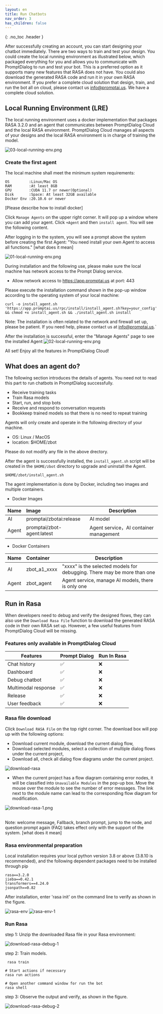 ```yaml
---
layout: en
title: Run Chatbots
nav_order: 3
has_children: false
---
```

{: .no_toc .header }

After successfully creating an account, you can start designing your chatbot immediately. There are two ways to train and test your design. You could create the local running environment as illustrated below, which packaged everything for you and allows you to communicate with PromptDialog to run and test your bot.  This is a preferred option as it supports many new features that RASA does not have.  You could also download the generated RASA code and run it in your own RASA environment.  If you prefer a complete cloud solution that design, train, and run the bot all on cloud, please contact us [info@promptai.us](info@promptai.us).  We have a complete cloud solution. 


## Local Running Environment (LRE)
The local running environment uses a docker implementation that packages RASA 3.2.0 and an agent that communicates between PromptDialog Cloud and the local RASA environment.   PromptDialog Cloud manages all aspects of your designs and the local RASA environment is in charge of training the model. 

![03-local-running-env.png](/assets/images/local_running_env/03-local-running-env.png)

### Create the first agent
The local machine shall meet the minimum system requirements:

```text
OS         :Linux/Mac OS
RAM        :At least 8GB
GPU        :CUDA 11.7 or newer(Optional)
Disk       :Space: At least 32GB available
Docker Env :20.10.6 or newer
```

[Please describe how to install docker]

Click `Manage Agents` on the upper right corner.  It will pop up a window where you can add your agent.  Click `+Agent` and then `install agent`.  You  will see the following content.

After logging in to the system, you will see a prompt above the system before creating the first Agent: "You need install your own Agent to access all functions." [what does it mean]
 

![01-local-running-env.png](/assets/images/local_running_env/01-local-running-env.png)

During installation and the following use, please make sure the local machine has network access to the Prompt Dialog service.

- Allow network access to https://app.promptai.us at port: 443

Please execute the installation command shown in the pop-up window according to the operating system of your local machine:
```shell
curl -o install_agent.sh 'https://app.promptai.us/rpc/install/install_agent.sh?key=your_config' && chmod +x install_agent.sh && ./install_agent.sh install
```
Note: The installation is often related to the network and firewall set up, please be patient. If you need help, please contact us at [info@promptai.us](info@promptai.us).`

After the installation is successful, enter the "Manage Agents" page to see the installed Agent
![02-local-running-env.png](/assets/images/local_running_env/02-local-running-env.png)

All set! Enjoy all the features in PromptDialog Cloud!

## What does an agent do?
The following section introduces the details of agents. You need not to read this part to run chatbots in PromptDialog successfully. 

<!---
- 接收训练/部署任务
- 上传任务执行步骤、结果
- 上传训练好的模型，便于负载均衡时不用重复训练
- 接收和响应对话请求
- 创建、停止和升级AI容器
--->

- Receive training tasks
- Train Rasa models
- Start, run, and stop bots
- Receive and respond to conversation requests
- Bookkeep trained models so that there is no need to repeat training

Agents will only create and operate in the following directory of your machine. 

- OS:  Linux / MacOS
- location: $HOME/zbot

Please do not modify any file in the above drectory. 

<!--
- 数据与系统运行有关，请勿操作。否则可能导致系统无法正常工作。
- 数据、目录结构可能会变化，同时里面的数据可能会被服务端使用。

Example:

```shell
.
└── .promptai
    ├── .agent
    │   ├── a1 ## 训练任务，目录名称为内部账户名称
    │   ├── download ## 训练数据目录
    │   ├── pqdata ## 缓存数据
    │   │   ├── reporter.published.project ## 发布项目的缓存
    │   │   ├── reporter.task.result ## 任务执行结果缓存
    │   │   └── reporter.task.step ## 任务执行步骤缓存
    │   └── published_project.conf ## 发布的项目数据
    └── .ai  ## AI 数据目录
        ├── log ## 日志目录
        │   └── a1 ## 目录名称为内部账户名称
        │       ├── debug ## 调试的日志
        │       ├── p_cm6gp9vx6igw ## 发布项目的日志 名称为项目ID，可能会有多个
        │       ├── p_cm6j0rozjncw
        │       └── p_cmaamgq4bsao
        ├── model ## 模型文件目录
        │   └── a1 ## 目录名称为内部账户名称
        │       ├── debug ## 调试的模型
        │       ├── p_cm6gp9vx6igw ## 发布项目的模型 名称为项目ID，可能会有多个
        │       ├── p_cm6j0rozjncw
        │       └── p_cmaamgq4bsao
        └── train ## 训练数据目录
            └── a1 ## 目录名称为内部账户名称
                ├── debug ## 调试的训练数据
                ├── p_cm6gp9vx6igw ## 发布项目的训练数据 名称为项目ID，可能会有多个
                ├── p_cm6j0rozjncw
                └── p_cmaamgq4bsao
```
-->

After the agent is successfully installed, the `install_agent.sh` script will be created in the `$HOME/zbot` directory to upgrade and uninstall the Agent.

```shell
$HOME/zbot/install_agent.sh
```

The agent implementation is done by Docker, including two images and multiple containers.

- Docker Images

| Name  | Image                        | Description                             |
|:------|:-----------------------------|-----------------------------------------|
|  AI   | promptai/zbotai:release      | AI model                                |
| Agent | promptai/zbot-agent:latest   | Agent service，AI container management  |

- Docker Containers

| Name  | Container    | Description                                                              |
|:------|:-------------|--------------------------------------------------------------------------|
|  AI   | zbot_a1_xxxx  | "xxxx" is the selected models for debugging. There may be more than one |
| Agent | zbot_agent   | Agent service, manage AI models, there is only one                       |

<!---
| Name  | Container    | Description                                                      |
|:------|:-------------|-------------------------------------------------------------|
|  AI   | zbot_a1_xxx  | "xxx"为调试的模型或具体的项目，可能有多个，与发布的项目数量有关       |
| Agent | zbot_agent   | Agent服务，管理AI模型 ，有且仅有一个                             |
--->


## Run in Rasa

When developers need to debug and verify the designed flows, they can also use the `Download Rasa File` function to download the generated RASA code in their own RASA set up.  However, a few useful features from PromptDialog Cloud will be missing.  

### Features only available in PromptDialog Cloud

<!---
| Features                  | Prompt Dialog | Run In Rasa |
|---------------------------|--------------|-------------|
| Attachment bot reply      |         ✅   |       ❌    |
| Chat history              |         ✅   |       ❌    |
| Condition reply           |         ✅   |       ❌    |
| Dashboard                 |         ✅   |       ❌    |        
| Debug chatbot             |         ✅   |       ❌    |
| FAQ:First message to user |         ✅   |       ❌    |
| FAQ:Last message to user  |         ✅   |       ❌    |
| FAQ:Multi bot replies     |         ✅   |       ❌    |
| Image bot reply           |         ✅   |       ❌    |
| Release                   |         ✅   |       ❌    |
| User Feedback             |         ✅   |       ❌    |

--->

| Features                  | Prompt Dialog | Run In Rasa |
|---------------------------|--------------|-------------|
| Chat history              |         ✅   |       ❌    |
| Dashboard                 |         ✅   |       ❌    |        
| Debug chatbot             |         ✅   |       ❌    |
| Multimodal response       |         ✅   |       ❌    |
| Release                   |         ✅   |       ❌    |
| User feedback             |         ✅   |       ❌    |

### Rasa file download

Click `Download RASA File` on the top right corner.  The download box will pop up with the following options:

* Download current module, download the current dialog flow,
* Download selected modules, select a collection of multiple dialog flows under the current project,
* Download all, check all dialog flow diagrams under the current project.

![download-rasa](/assets/images/download_rasa_file_current.jpg)

- When the current project has a flow diagram containing error nodes, it will be classified into `Unavailable Modules` in the pop-up box.  Move the mouse over the module to see the number of error messages. The link next to the module name can lead to the corresponding flow diagram for modification.
  
![download-rasa-1.png](/assets/images/download_rasa_file_selected.jpg)

<br/>Note: welcome message, Fallback, branch prompt, jump to the node, and question prompt again (FAQ) takes effect only with the support of the system. [what does it mean]

### Rasa environmental preparation

Local installation requires your local python version 3.8 or above (3.8.10 is recommended), and the following dependent packages need to be installed through pip

```text
rasa==3.2.0
jieba==0.42.1
transformers==4.24.0
jsonpath==0.82
```

After installation, enter 'rasa init' on the command line to verify as shown in the figure.

![rasa-env](/assets/images/dev_guide/download-rasa-env.png)
![rasa-env-1](/assets/images/dev_guide/download-rasa-env-1.png)

### Run Rasa

step 1: Unzip the downloaded Rasa file in your Rasa environment:

![download-rasa-debug-1](/assets/images/dev_guide/download-rasa-debug-1.jpg)

step 2: Train models.

   ```shell
    rasa train
 
   # Start actions if necessary
   rasa run actions
   
   # Open another command window for run the bot 
   rasa shell
   ```

step 3: Observe the output and verify, as shown in the figure.
   
   ![download-rasa-debug-2](/assets/images/dev_guide/download-rasa-debug-2.jpg)

<!---
1、The current version does not support built-in variables
-->
